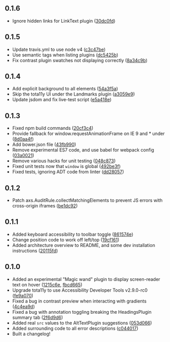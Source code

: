 ## 0.1.6

* Ignore hidden links for LinkText plugin ([30dc0fd](https://github.com/Khan/tota11y/commit/30dc0fd))

## 0.1.5

* Update travis.yml to use node v4 ([c3c47be](https://github.com/Khan/tota11y/commit/c3c47be))
* Use semantic tags when listing plugins ([dc5425b](https://github.com/Khan/tota11y/commit/dc5425b))
* Fix contrast plugin swatches not displaying correctly ([8a34c9b](https://github.com/Khan/tota11y/commit/8a34c9b))

## 0.1.4

* Add explicit background to all elements ([54a3f5a](https://github.com/Khan/tota11y/commit/54a3f5a))
* Skip the tota11y UI under the Landmarks plugin ([a3059e9](https://github.com/Khan/tota11y/commit/a3059e9))
* Update jsdom and fix live-test script ([e5a418e](https://github.com/Khan/tota11y/commit/e5a418e))

## 0.1.3

* Fixed npm build commands ([20cf3c4](https://github.com/Khan/tota11y/commit/20cf3c4))
* Provide fallback for window.requestAnimationFrame on IE 9 and * under ([8d0aa4f](https://github.com/Khan/tota11y/commit/8d0aa4f))
* Add bower.json file ([43fb990](https://github.com/Khan/tota11y/commit/43fb990))
* Remove experimental ES7 code, and use babel for webpack config ([03a0021](https://github.com/Khan/tota11y/commit/03a0021))
* Remove various hacks for unit testing ([048c873](https://github.com/Khan/tota11y/commit/048c873))
* Fixed unit tests now that `window` is global ([492be3f](https://github.com/Khan/tota11y/commit/492be3f))
* Fixed tests, ignoring ADT code from linter ([dd28057](https://github.com/Khan/tota11y/commit/dd28057))

## 0.1.2

* Patch axs.AuditRule.collectMatchingElements to prevent JS errors with cross-origin iframes ([be1dc92](https://github.com/Khan/tota11y/commit/be1dc92))

## 0.1.1

* Added keyboard accessibility to toolbar toggle ([861574e](https://github.com/Khan/tota11y/commit/861574e))
* Change position code to work off left/top ([19cf161](https://github.com/Khan/tota11y/commit/19cf161))
* Added architecture overview to README, and some dev installation instructions ([20115fd](https://github.com/Khan/tota11y/commit/20115fd))

## 0.1.0

* Added an experimental "Magic wand" plugin to display screen-reader text on hover ([1215c6e](https://github.com/Khan/tota11y/commit/1215c6e), [fbcd665](https://github.com/Khan/tota11y/commit/fbcd665))
* Upgrade tota11y to use Accessibility Developer Tools v2.9.0-rc0 ([fe9a070](https://github.com/Khan/tota11y/commit/fe9a070))
* Fixed a bug in contrast preview when interacting with gradients ([4c4ea9d](https://github.com/Khan/tota11y/commit/4c4ea9d))
* Fixed a bug with annotation toggling breaking the HeadingsPlugin summary tab ([2f6d9d6](https://github.com/Khan/tota11y/commit/2f6d9d6))
* Added real `src` values to the AltTextPlugin suggestions ([053d066](https://github.com/Khan/tota11y/commit/053d066))
* Added surrounding code to all error descriptions ([c044017](https://github.com/Khan/tota11y/commit/c044017))
* Built a changelog!
